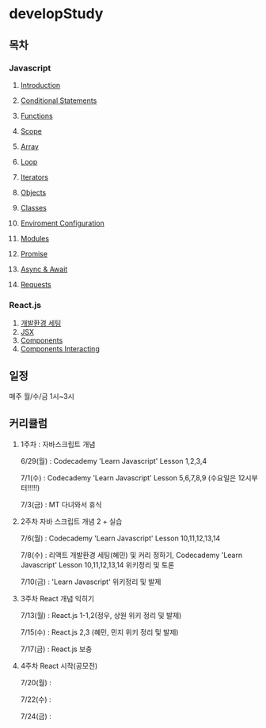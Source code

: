 # developStudy

## 목차

### Javascript

1. [Introduction](https://github.com/hyemmie/developStudy/blob/master/Javascript/Javascript-01:-Introduction.md)

2. [Conditional Statements](https://github.com/hyemmie/developStudy/blob/master/Javascript/Javascript-02:-Conditional-Statements.md)
3. [Functions](https://github.com/hyemmie/developStudy/blob/master/Javascript/Javascript-03:-Functions.md)
4. [Scope](https://github.com/hyemmie/developStudy/blob/master/Javascript/Javascript-04:-Scope.md)
5. [Array](https://github.com/hyemmie/developStudy/blob/master/Javascript/Javascript-05:-Array.md)
6. [Loop](https://github.com/hyemmie/developStudy/blob/master/Javascript/Javascript-06:-Loop.md)
7. [Iterators](https://github.com/hyemmie/developStudy/blob/master/Javascript/Javascript-07:-Iterators.md)
8. [Objects](https://github.com/hyemmie/developStudy/blob/master/Javascript/Javascript-08:-Objects.md)
9. [Classes](https://github.com/hyemmie/developStudy/blob/master/Javascript/Javascript-09:-Classes.md)
10. [Enviroment Configuration](https://github.com/hyemmie/developStudy/blob/master/Javascript/Javascript-10:-Enviroment-Configuration.md)
11. [Modules](https://github.com/hyemmie/developStudy/blob/master/Javascript/Javascript-11:-Modules.md)
12. [Promise](https://github.com/hyemmie/developStudy/blob/master/Javascript/Javascript-12:-Promise.md)
13. [Async & Await](https://github.com/hyemmie/developStudy/blob/master/Javascript/Javascript-13:-Async-&-Await.md)
14. [Requests](https://github.com/hyemmie/developStudy/blob/master/Javascript/JavaScript-14:-Requests.md)

### React.js

1. [개발환경 세팅](https://github.com/hyemmie/developStudy/blob/master/React.js/React-00-:개발환경-세팅.md)
2. [JSX](https://github.com/hyemmie/developStudy/blob/master/React.js/React-01.1:-JSX.md)
3. [Components](https://github.com/hyemmie/developStudy/blob/master/React.js/React-01.2:-Components.md)
4. [Components Interacting](https://github.com/hyemmie/developStudy/blob/master/React.js/React-01.3:-Components-Interacting.md)

## 일정

매주 월/수/금 1시~3시

## 커리큘럼

1. 1주차 : 자바스크립트 개념

   6/29(월) : Codecademy 'Learn Javascript' Lesson 1,2,3,4

   7/1(수) : Codecademy 'Learn Javascript' Lesson 5,6,7,8,9 (수요일은 12시부터!!!!!)

   7/3(금) : MT 다녀와서 휴식

2) 2주차 자바 스크립트 개념 2 + 실습

   7/6(월) : Codecademy 'Learn Javascript' Lesson 10,11,12,13,14

   7/8(수) : 리액트 개발환경 세팅(혜민) 및 커리 정하기, Codecademy 'Learn Javascript' Lesson 10,11,12,13,14 위키정리 및 토론

   7/10(금) : 'Learn Javascript' 위키정리 및 발제

3. 3주차 React 개념 익히기

   7/13(월) : React.js 1-1,2(정우, 상원 위키 정리 및 발제)

   7/15(수) : React.js 2,3 (혜민, 민지 위키 정리 및 발제)

   7/17(금) : React.js 보충

4) 4주차 React 시작(공모전)

   7/20(월) :

   7/22(수) :

   7/24(금) :
